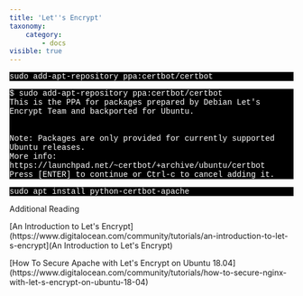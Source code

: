 ```yaml
---
title: 'Let''s Encrypt'
taxonomy:
    category:
        - docs
visible: true
---
```


<p style="font-family:Courier; color:white; background-color:black;">
sudo add-apt-repository ppa:certbot/certbot
    </p>
<p style="font-family:Courier; color:white; background-color:black;">   
$ sudo add-apt-repository ppa:certbot/certbot<br>
 This is the PPA for packages prepared by Debian Let's Encrypt Team and backported for Ubuntu.<br>
  <br>
<br>
Note: Packages are only provided for currently supported Ubuntu releases.<br>
 More info: https://launchpad.net/~certbot/+archive/ubuntu/certbot<br>
Press [ENTER] to continue or Ctrl-c to cancel adding it.
  </p>
  
  
 
 <p style="font-family:Courier; color:white; background-color:black;">
sudo apt install python-certbot-apache
</p>





Additional Reading

<p>[An Introduction to Let's Encrypt](https://www.digitalocean.com/community/tutorials/an-introduction-to-let-s-encrypt](An Introduction to Let's Encrypt)</p>
<p>[How To Secure Apache with Let's Encrypt on Ubuntu 18.04](https://www.digitalocean.com/community/tutorials/how-to-secure-nginx-with-let-s-encrypt-on-ubuntu-18-04)</p>
